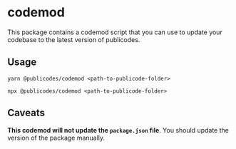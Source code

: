 # codemod

This package contains a codemod script that you can use to update your codebase to the latest version of publicodes.

## Usage

```
yarn @publicodes/codemod <path-to-publicode-folder>
```

```
npx @publicodes/codemod <path-to-publicode-folder>
```

## Caveats

**This codemod will not update the `package.json` file**. You should update the version of the package manually.


